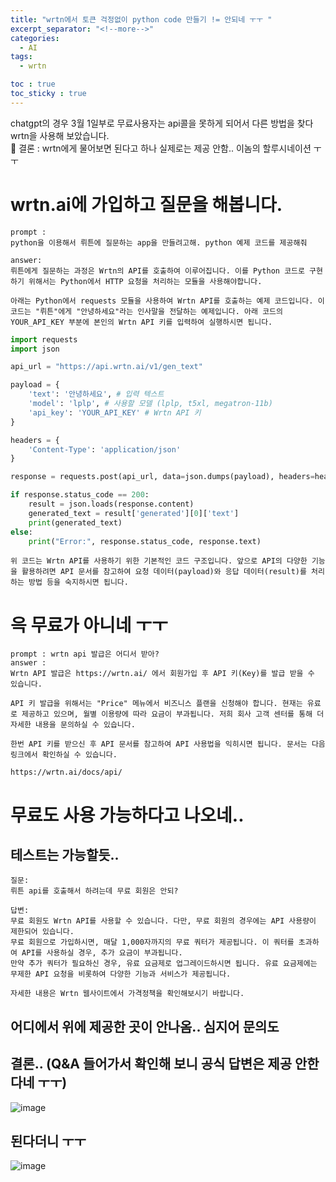 ```yaml
---
title: "wrtn에서 토큰 걱정없이 python code 만들기 != 안되네 ㅜㅜ "
excerpt_separator: "<!--more-->"
categories:
  - AI
tags:
  - wrtn

toc : true
toc_sticky : true
---
```


chatgpt의 경우 3월 1일부로 무료사용자는 api콜을 못하게 되어서 다른 방법을 찾다 wrtn을 사용해 보았습니다.   
🔴  결론 : wrtn에게 물어보면 된다고 하나 실제로는 제공 안함.. 이놈의 할루시네이션 ㅜㅜ
# wrtn.ai에 가입하고 질문을 해봅니다.
```
prompt :
python을 이용해서 뤼튼에 질문하는 app을 만들려고해. python 예제 코드를 제공해줘

answer: 
뤼튼에게 질문하는 과정은 Wrtn의 API를 호출하여 이루어집니다. 이를 Python 코드로 구현하기 위해서는 Python에서 HTTP 요청을 처리하는 모듈을 사용해야합니다.

아래는 Python에서 requests 모듈을 사용하여 Wrtn API를 호출하는 예제 코드입니다. 이 코드는 "뤼튼"에게 "안녕하세요"라는 인사말을 전달하는 예제입니다. 아래 코드의 YOUR_API_KEY 부분에 본인의 Wrtn API 키를 입력하여 실행하시면 됩니다.
```
```python
import requests
import json

api_url = "https://api.wrtn.ai/v1/gen_text"

payload = {
    'text': '안녕하세요', # 입력 텍스트
    'model': 'lplp', # 사용할 모델 (lplp, t5xl, megatron-11b)
    'api_key': 'YOUR_API_KEY' # Wrtn API 키
}

headers = {
    'Content-Type': 'application/json'
}

response = requests.post(api_url, data=json.dumps(payload), headers=headers)

if response.status_code == 200:
    result = json.loads(response.content)
    generated_text = result['generated'][0]['text']
    print(generated_text)
else:
    print("Error:", response.status_code, response.text)
```
```
위 코드는 Wrtn API를 사용하기 위한 기본적인 코드 구조입니다. 앞으로 API의 다양한 기능을 활용하려면 API 문서를 참고하여 요청 데이터(payload)와 응답 데이터(result)를 처리하는 방법 등을 숙지하시면 됩니다.
```

# 윽 무료가 아니네 ㅜㅜ
```
prompt : wrtn api 발급은 어디서 받아?
answer : 
Wrtn API 발급은 https://wrtn.ai/ 에서 회원가입 후 API 키(Key)를 발급 받을 수 있습니다.

API 키 발급을 위해서는 "Price" 메뉴에서 비즈니스 플랜을 신청해야 합니다. 현재는 유료로 제공하고 있으며, 월별 이용량에 따라 요금이 부과됩니다. 저희 회사 고객 센터를 통해 더 자세한 내용을 문의하실 수 있습니다.

한번 API 키를 받으신 후 API 문서를 참고하여 API 사용법을 익히시면 됩니다. 문서는 다음 링크에서 확인하실 수 있습니다.

https://wrtn.ai/docs/api/
```
# 무료도 사용 가능하다고 나오네.. 
## 테스트는 가능할듯.. 
```
질문:
뤼튼 api를 호출해서 하려는데 무료 회원은 안되?

답변: 
무료 회원도 Wrtn API를 사용할 수 있습니다. 다만, 무료 회원의 경우에는 API 사용량이 제한되어 있습니다.
무료 회원으로 가입하시면, 매달 1,000자까지의 무료 쿼터가 제공됩니다. 이 쿼터를 초과하여 API를 사용하실 경우, 추가 요금이 부과됩니다.
만약 추가 쿼터가 필요하신 경우, 유료 요금제로 업그레이드하시면 됩니다. 유료 요금제에는 무제한 API 요청을 비롯하여 다양한 기능과 서비스가 제공됩니다.

자세한 내용은 Wrtn 웹사이트에서 가격정책을 확인해보시기 바랍니다.
```
## 어디에서 위에 제공한 곳이 안나옴.. 심지어 문의도
## 결론.. (Q&A 들어가서 확인해 보니 공식 답변은 제공 안한다네 ㅜㅜ)
![image](https://github.com/younlea/younlea.github.io/assets/1435846/d773adba-991b-4d6e-be10-364341cd16b8)

## 된다더니 ㅜㅜ
![image](https://github.com/younlea/younlea.github.io/assets/1435846/93c98073-190d-49e6-a0af-76380d50e343)

